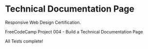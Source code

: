 # Technical Documentation Page

Responsive Web Design Certification.

FreeCodeCamp Project 004 - Build a Technical Documentation Page

All Tests complete!
